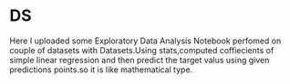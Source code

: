 # DS
Here I uploaded some Exploratory Data Analysis Notebook perfomed on couple of datasets with Datasets.Using stats,computed coffiecients of simple linear regression and then predict the target valus using given predictions points.so it is like mathematical type.
